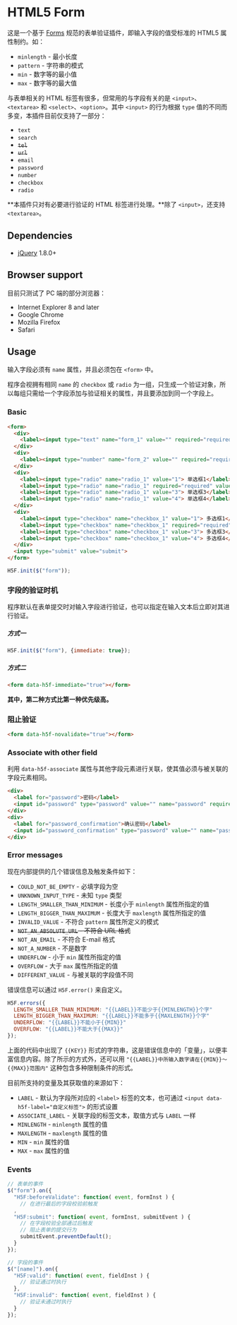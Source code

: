 # HTML5 Form

这是一个基于 [Forms](https://html.spec.whatwg.org/multipage/forms.html#forms) 规范的表单验证插件，即输入字段的值受标准的 HTML5 属性制约。如：

* `minlength` - 最小长度
* `pattern` - 字符串的模式
* `min` - 数字等的最小值
* `max` - 数字等的最大值

与表单相关的 HTML 标签有很多，但常用的与字段有关的是 `<input>`、`<textarea>` 和 `<select>`、`<option>`。其中 `<input>` 的行为根据 `type` 值的不同而多变，本插件目前仅支持了一部分：

* `text`
* `search`
* ~~`tel`~~
* ~~`url`~~
* `email`
* `password`
* `number`
* `checkbox`
* `radio`

**本插件只对有必要进行验证的 HTML 标签进行处理。**除了 `<input>`，还支持 `<textarea>`。

## Dependencies

* [jQuery](http://jquery.com/) 1.8.0+

## Browser support

目前只测试了 PC 端的部分浏览器：

* Internet Explorer 8 and later
* Google Chrome
* Mozilla Firefox
* Safari

## Usage

输入字段必须有 `name` 属性，并且必须包在 `<form>` 中。

程序会视拥有相同 `name` 的 `checkbox` 或 `radio` 为一组，只生成一个验证对象，所以每组只需给一个字段添加与验证相关的属性，并且要添加到同一个字段上。

### Basic

```html
<form>
  <div>
    <label><input type="text" name="form_1" value="" required="required" minlength="2" maxlength="4" pattern=".*0"> 文本</label>
  </div>
  <div>
    <label><input type="number" name="form_2" value="" required="required" min="5" max="10"> 数字</label>
  </div>
  <div>
    <label><input type="radio" name="radio_1" value="1"> 单选框1</label>
    <label><input type="radio" name="radio_1" required="required" value="2"> 单选框2</label>
    <label><input type="radio" name="radio_1" value="3"> 单选框3</label>
    <label><input type="radio" name="radio_1" value="4"> 单选框4</label>
  </div>
  <div>
    <label><input type="checkbox" name="checkbox_1" value="1"> 多选框1</label>
    <label><input type="checkbox" name="checkbox_1" required="required" value="2"> 多选框2</label>
    <label><input type="checkbox" name="checkbox_1" value="3"> 多选框3</label>
    <label><input type="checkbox" name="checkbox_1" value="4"> 多选框4</label>
  </div>
  <input type="submit" value="submit">
</form>
```

```javascript
H5F.init($("form"));
```

### 字段的验证时机

程序默认在表单提交时对输入字段进行验证，也可以指定在输入文本后立即对其进行验证。

##### 方式一

```javascript
H5F.init($("form"), {immediate: true});
```

##### 方式二

```html
<form data-h5f-immediate="true"></form>
```

**其中，第二种方式比第一种优先级高。**

### 阻止验证

```html
<form data-h5f-novalidate="true"></form>
```

### Associate with other field

利用 `data-h5f-associate` 属性与其他字段元素进行关联，使其值必须与被关联的字段元素相同。

```html
<div>
  <label for="password">密码</label>
  <input id="password" type="password" value="" name="password" required="required">
</div>
<div>
  <label for="password_confirmation">确认密码</label>
  <input id="password_confirmation" type="password" value="" name="password_confirmation" data-h5f-associate="password">
</div>
```

### Error messages

现在内部提供的几个错误信息及触发条件如下：

* `COULD_NOT_BE_EMPTY` - 必填字段为空
* `UNKNOWN_INPUT_TYPE` - 未知 `type` 类型
* `LENGTH_SMALLER_THAN_MINIMUM` - 长度小于 `minlength` 属性所指定的值
* `LENGTH_BIGGER_THAN_MAXIMUM` - 长度大于 `maxlength` 属性所指定的值
* `INVALID_VALUE` - 不符合 `pattern` 属性所定义的模式
* ~~`NOT_AN_ABSOLUTE_URL` - 不符合 URL 格式~~
* `NOT_AN_EMAIL` - 不符合 E-mail 格式
* `NOT_A_NUMBER` - 不是数字
* `UNDERFLOW` - 小于 `min` 属性所指定的值
* `OVERFLOW` - 大于 `max` 属性所指定的值
* `DIFFERENT_VALUE` - 与被关联的字段值不同

错误信息可以通过 `H5F.error()` 来自定义。

```javascript
H5F.errors({
  LENGTH_SMALLER_THAN_MINIMUM: "{{LABEL}}不能少于{{MINLENGTH}}个字"
  LENGTH_BIGGER_THAN_MAXIMUM: "{{LABEL}}不能多于{{MAXLENGTH}}个字"
  UNDERFLOW: "{{LABEL}}不能小于{{MIN}}"
  OVERFLOW: "{{LABEL}}不能大于{{MAX}}"
});
```

上面的代码中出现了 `{{KEY}}` 形式的字符串，这是错误信息中的「变量」，以便丰富信息内容。除了所示的方式外，还可以用 `"{{LABEL}}中所输入数字请在{{MIN}}～{{MAX}}范围内"` 这种包含多种限制条件的形式。

目前所支持的变量及其获取值的来源如下：

* `LABEL` - 默认为字段所对应的 `<label>` 标签的文本，也可通过 `<input data-h5f-label="自定义标签">` 的形式设置
* `ASSOCIATE_LABEL` - 关联字段的标签文本，取值方式与 `LABEL` 一样
* `MINLENGTH` - `minlength` 属性的值
* `MAXLENGTH` - `maxlength` 属性的值
* `MIN` - `min` 属性的值
* `MAX` - `max` 属性的值

### Events

```javascript
// 表单的事件
$("form").on({
  "H5F:beforeValidate": function( event, formInst ) {
    // 在进行最后的字段校验前触发
  ,
  "H5F:submit": function( event, formInst, submitEvent ) {
    // 在字段校验全部通过后触发
    // 阻止表单的提交行为
    submitEvent.preventDefault();
  }
});

// 字段的事件
$("[name]").on({
  "H5F:valid": function( event, fieldInst ) {
    // 验证通过时执行
  },
  "H5F:invalid": function( event, fieldInst ) {
    // 验证未通过时执行
  }
});
```
